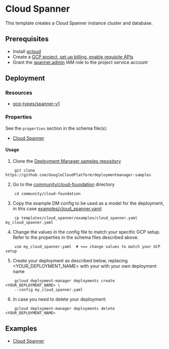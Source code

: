 # Cloud Spanner

This template creates a Cloud Spanner instance cluster and database.

## Prerequisites
- Install [gcloud](https://cloud.google.com/sdk)
- Create a [GCP project, set up billing, enable requisite APIs](../project/README.md)
- Grant the [spanner.admin](https://cloud.google.com/spanner/docs/iam) IAM role to the project service account

## Deployment

### Resources

- [gcp-types/spanner-v1](https://cloud.google.com/spanner/docs/reference/rest/v1/projects.instances)

### Properties

See the `properties` section in the schema file(s):
-  [Cloud Spanner](cloud_spanner.py.schema)


#### Usage

1. Clone the [Deployment Manager samples repository](https://github.com/GoogleCloudPlatform/deploymentmanager-samples)

```shell
    git clone https://github.com/GoogleCloudPlatform/deploymentmanager-samples
```

2. Go to the [community/cloud-foundation](../../../cloud-foundation) directory

```shell
    cd community/cloud-foundation
```

3. Copy the example DM config to be used as a model for the deployment, in this case [examples/cloud_spanner.yaml](examples/cloud_spanner.yaml)

```shell
    cp templates/cloud_spanner/examples/cloud_spanner.yaml my_cloud_spanner.yaml
```

4. Change the values in the config file to match your specific GCP setup.
   Refer to the properties in the schema files described above.

```shell
    vim my_cloud_spanner.yaml  # <== change values to match your GCP setup
```

5. Create your deployment as described below, replacing <YOUR_DEPLOYMENT_NAME>
   with your with your own deployment name

```shell
    gcloud deployment-manager deployments create <YOUR_DEPLOYMENT_NAME> \
    --config my_cloud_spanner.yaml
```

6. In case you need to delete your deployment: 

```shell
    gcloud deployment-manager deployments delete <YOUR_DEPLOYMENT_NAME>
```

## Examples

- [Cloud Spanner](examples/cloud_spanner.yaml)
